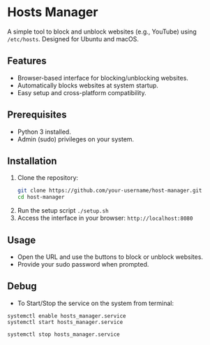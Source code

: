 # Hosts Manager

A simple tool to block and unblock websites (e.g., YouTube) using `/etc/hosts`. Designed for Ubuntu and macOS. 

## Features
- Browser-based interface for blocking/unblocking websites.
- Automatically blocks websites at system startup.
- Easy setup and cross-platform compatibility.

## Prerequisites
- Python 3 installed.
- Admin (sudo) privileges on your system.

## Installation
1. Clone the repository:
   ```bash
   git clone https://github.com/your-username/host-manager.git
   cd host-manager
   ```
2. Run the setup script `./setup.sh`
3. Access the interface in your browser: `http://localhost:8080`

## Usage
- Open the URL and use the buttons to block or unblock websites.
- Provide your sudo password when prompted.

## Debug
- To Start/Stop the service on the system from terminal:
```
systemctl enable hosts_manager.service
systemctl start hosts_manager.service

systemctl stop hosts_manager.service
```
